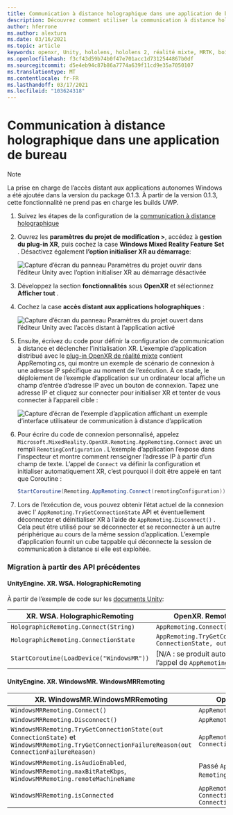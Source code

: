 ```yaml
---
title: Communication à distance holographique dans une application de bureau
description: Découvrez comment utiliser la communication à distance holographique dans une application de bureau avec OpenXR.
author: hferrone
ms.author: alexturn
ms.date: 03/16/2021
ms.topic: article
keywords: openxr, Unity, hololens, hololens 2, réalité mixte, MRTK, boîte à outils de réalité mixte, réalité augmentée, réalité virtuelle, casques de réalité mixte, apprentissage, didacticiel, prise en main, communication à distance holographique, Bureau
ms.openlocfilehash: f3cf43d59b74b0f47e701acc1d7312544867b0df
ms.sourcegitcommit: d5e4eb94c87b86a7774a639f11cd9e35a7050107
ms.translationtype: MT
ms.contentlocale: fr-FR
ms.lasthandoff: 03/17/2021
ms.locfileid: "103624318"
---
```

# <a name="holographic-remoting-in-desktop-app"></a>Communication à distance holographique dans une application de bureau

> [!NOTE]
> La prise en charge de l’accès distant aux applications autonomes Windows a été ajoutée dans la version du package 0.1.3.
> À partir de la version 0.1.3, cette fonctionnalité ne prend pas en charge les builds UWP.

1. Suivez les étapes de la configuration de la [communication à distance holographique](openxr-supported-features.md#holographic-remoting-setup)
2. Ouvrez les **paramètres du projet de modification >**, accédez à **gestion du plug-in XR**, puis cochez la case **Windows Mixed Reality Feature Set** . Désactivez également **l’option initialiser XR au démarrage**:

    ![Capture d’écran du panneau Paramètres du projet ouvrir dans l’éditeur Unity avec l’option initialiser XR au démarrage désactivée](images/openxr-features-img-02-app.png)

3. Développez la section **fonctionnalités** sous **OpenXR** et sélectionnez **Afficher tout** .
4. Cochez la case **accès distant aux applications holographiques** :

    ![Capture d’écran du panneau Paramètres du projet ouvert dans l’éditeur Unity avec l’accès distant à l’application activé](images/openxr-features-img-03-app.png)

5. Ensuite, écrivez du code pour définir la configuration de communication à distance et déclencher l’initialisation XR. L’exemple d’application distribué avec le [plug-in OpenXR de réalité mixte](openxr-getting-started.md#hololens-2-samples) contient AppRemoting.cs, qui montre un exemple de scénario de connexion à une adresse IP spécifique au moment de l’exécution. À ce stade, le déploiement de l’exemple d’application sur un ordinateur local affiche un champ d’entrée d’adresse IP avec un bouton de connexion. Tapez une adresse IP et cliquez sur connecter pour initialiser XR et tenter de vous connecter à l’appareil cible :

    ![Capture d’écran de l’exemple d’application affichant un exemple d’interface utilisateur de communication à distance d’application](images/openxr-sample-app-remoting.png)

6. Pour écrire du code de connexion personnalisé, appelez `Microsoft.MixedReality.OpenXR.Remoting.AppRemoting.Connect` avec un rempli `RemotingConfiguration` . L’exemple d’application l’expose dans l’inspecteur et montre comment renseigner l’adresse IP à partir d’un champ de texte. L’appel de `Connect` va définir la configuration et initialiser automatiquement XR, c’est pourquoi il doit être appelé en tant que Coroutine :

    ``` cs
    StartCoroutine(Remoting.AppRemoting.Connect(remotingConfiguration));
    ```

7. Lors de l’exécution de, vous pouvez obtenir l’état actuel de la connexion avec l' `AppRemoting.TryGetConnectionState` API et éventuellement déconnecter et déinitialiser XR à l’aide de `AppRemoting.Disconnect()` . Cela peut être utilisé pour se déconnecter et se reconnecter à un autre périphérique au cours de la même session d’application. L’exemple d’application fournit un cube tappable qui déconnecte la session de communication à distance si elle est exploitée.

### <a name="migration-from-previous-apis"></a>Migration à partir des API précédentes

#### <a name="unityenginexrwsaholographicremoting"></a>UnityEngine. XR. WSA. HolographicRemoting

À partir de l’exemple de code sur les [documents Unity](https://docs.unity3d.com/2018.4/Documentation/ScriptReference/XR.WSA.HolographicRemoting.html):

| XR. WSA. HolographicRemoting | OpenXR. Remoting. AppRemoting |
| ---- | ---- |
| `HolographicRemoting.Connect(String)` | `AppRemoting.Connect(RemotingConfiguration)` |
| `HolographicRemoting.ConnectionState` | `AppRemoting.TryGetConnectionState(out ConnectionState, out DisconnectReason)`|
| `StartCoroutine(LoadDevice("WindowsMR"))`| [N/A : se produit automatiquement lors de l’appel de `AppRemoting.Connect` ]  |

#### <a name="unityenginexrwindowsmrwindowsmrremoting"></a>UnityEngine. XR. WindowsMR. WindowsMRRemoting

| XR. WindowsMR.WindowsMRRemoting | OpenXR. Remoting. AppRemoting |
| ---- | ---- |
| `WindowsMRRemoting.Connect()` | `AppRemoting.Connect(RemotingConfiguration)` |
| `WindowsMRRemoting.Disconnect()` | `AppRemoting.Disconnect()` |
| `WindowsMRRemoting.TryGetConnectionState(out ConnectionState)` et `WindowsMRRemoting.TryGetConnectionFailureReason(out ConnectionFailureReason)`| `AppRemoting.TryGetConnectionState(out ConnectionState, out DisconnectReason)`|
| `WindowsMRRemoting.isAudioEnabled`, `WindowsMRRemoting.maxBitRateKbps`, `WindowsMRRemoting.remoteMachineName` | Passé `AppRemoting.Connect` par le biais du `RemotingConfiguration` struct |
| `WindowsMRRemoting.isConnected` | `AppRemoting.TryGetConnectionState(out ConnectionState state, out _) && state == ConnectionState.Connected`